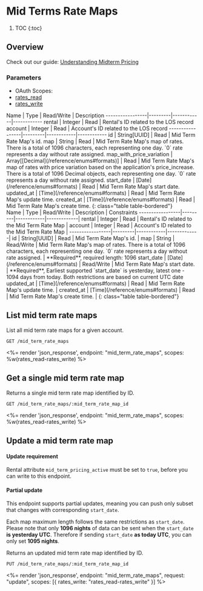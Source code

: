 # Mid Terms Rate Maps

1. TOC
{:toc}

## Overview

Check out our guide: [Understanding Midterm Pricing](/guides/understanding-midterm-pricing/)

### Parameters
<ul class="nav nav-pills" role="tablist">
  <li class="disabled"><a>OAuth Scopes:</a></li>
  <li class="active"><a href="#rates_read" role="tab" data-toggle="pill">rates_read</a></li>
  <li><a href="#rates_write" role="tab" data-toggle="pill">rates_write</a></li>
</ul>
<div class="tab-content" markdown="1">
  <div class="tab-pane active" id="rates_read" markdown="1">
Name             | Type    | Read/Write | Description
-----------------|---------|------------|------------
rental           | Integer | Read       | Rental's ID related to the LOS record
account          | Integer | Read       | Account's ID related to the LOS record
-----------------|---------|------------|------------
id               | String[UUID]    | Read       | Mid Term Rate Map's id.
map              | String  | Read       | Mid Term Rate Map's map of rates. There is a total of 1096 characters, each representing one day. `0` rate represents a day without rate assigned.
map_with_price_variation | Array[[Decimal](/reference/enums#formats)] | Read       | Mid Term Rate Map's map of rates with price variation based on the application's price_increase. There is a total of 1096 Decimal objects, each representing one day. `0` rate represents a day without rate assigned.
start_date       | [Date](/reference/enums#formats) | Read       | Mid Term Rate Map's start date.
updated_at       | [Time](/reference/enums#formats) | Read       | Mid Term Rate Map's update time.
created_at       | [Time](/reference/enums#formats) | Read       | Mid Term Rate Map's create time.
{: class="table table-bordered"}
  </div>
  <div class="tab-pane" id="rates_write" markdown="1">
Name             | Type    | Read/Write | Description | Constraints
-----------------|---------|------------|-------------|
rental           | Integer | Read       | Rental's ID related to the Mid Term Rate Map |
account          | Integer | Read       | Account's ID related to the Mid Term Rate Map | 
-----------------|---------|------------|-------------|
id               | String[UUID]     | Read       | Mid Term Rate Map's id. |
map              | String  | Read/Write | Mid Term Rate Map's map of rates. There is a total of 1096 characters, each representing one day. `0` rate represents a day without rate assigned. | **Required**, required length: 1096
start_date       | [Date](/reference/enums#formats) | Read/Write | Mid Term Rate Map's start date. | **Required**, Earliest supported `start_date` is yesterday, latest one - 1094 days from today. Both restrictions are based on current UTC date
updated_at       | [Time](/reference/enums#formats) | Read       | Mid Term Rate Map's update time. |
created_at       | [Time](/reference/enums#formats) | Read       | Mid Term Rate Map's create time. |
{: class="table table-bordered"}
  </div>
</div>

## List mid term rate maps

List all mid term rate maps for a given account.

~~~
GET /mid_term_rate_maps
~~~

<%= render 'json_response', endpoint: "mid_term_rate_maps", scopes: %w(rates_read-rates_write) %>

## Get a single mid term rate map

Returns a single mid term rate map identified by ID.

~~~
GET /mid_term_rate_maps/:mid_term_rate_map_id
~~~

<%= render 'json_response', endpoint: "mid_term_rate_maps", scopes: %w(rates_read-rates_write) %>

## Update a mid term rate map

<div class="callout callout-info">
  <h4>Update requirement</h4>
  <p>Rental attribute <code>mid_term_pricing_active</code> must be set to <code>true</code>, before you can write to this endpoint.</p>
</div>
<div class="callout callout-info">
  <h4>Partial update</h4>
  <p>This endpoint supports partial updates, meaning you can push only subset that changes with corresponding <code>start_date</code>.</p>
  <p>Each map maximum length follows the same restrictions as <code>start_date</code>. Please note that only <strong>1096 nights</strong> of data can be sent when the <code>start_date</code> <strong>is yesterday UTC</strong>. Therefore if sending <code>start_date</code> <strong>as today UTC</strong>, you can only set <strong>1095 nights</strong>.</p>
</div>

Returns an updated mid term rate map identified by ID.

~~~
PUT /mid_term_rate_maps/:mid_term_rate_map_id
~~~

<%= render 'json_response', endpoint: "mid_term_rate_maps", request: "update",
  scopes: [{ rates_write: "rates_read-rates_write" }] %>
